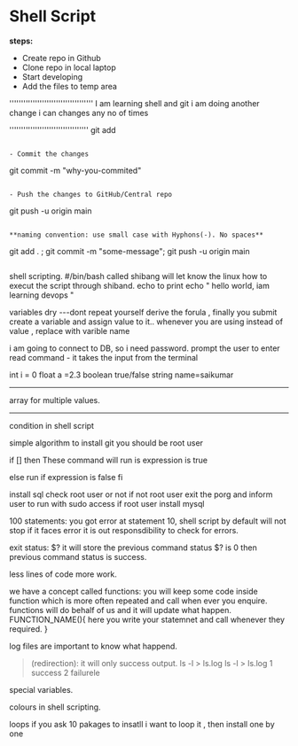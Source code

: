 # Shell Script

**steps:**

- Create repo in Github
- Clone repo in local laptop
- Start developing
- Add the files to temp area

''''''''''''''''''''''''''''''''''''
I am learning shell and git
i am doing another change
i can changes any no of times

''''''''''''''''''''''''''''''''''
git add <file-name>

```

- Commit the changes

```

git commit -m "why-you-commited"

```

- Push the changes to GitHub/Central repo

```

git push -u origin main

```

**naming convention: use small case with Hyphons(-). No spaces**

```

git add . ; git commit -m "some-message"; git push -u origin main

```

```

shell scripting.
#/bin/bash called shibang will let know the linux
how to execut the script through shiband.
echo to print
echo " hello world, iam learning devops "

variables
dry ---dont repeat yourself
derive the forula , finally you submit
create a variable and assign value to it..
whenever you are using instead of value , replace with varible name

i am going to connect to DB, so i need password.
prompt the user to enter
read command - it takes the input from the terminal

int i = 0
float a =2.3
boolean true/false
string name=saikumar

---

array for multiple values.

---

condition in shell script

simple algorithm to install git
you should be root user

if []
then
These command will run is expression is true

else
run if expression is false
fi

install sql
check root user or not
if not root user exit the porg and inform user to run with sudo access
if root user install mysql

100 statements:
you got error at statement 10,
shell script by default will not stop if it faces error it is out responsdibility to check for errors.

exit status:
$? it will store the previous command status
$? is 0 then previous command status is success.

less lines of code more work.

we have a concept called functions:
you will keep some code inside function which is more often repeated and call when ever you enquire.
functions will do behalf of us and it will update what happen.
FUNCTION_NAME(){
here you write your statemnet and call whenever they required.
}

log files are important to know what happend.

> (redirection): it will only success output.
> ls -l > ls.log
> ls -l > ls.log
> 1 success
> 2 failurele

special variables.

colours in shell scripting.

loops
if you ask 10 pakages to insatll
i want to loop it , then install one by one
